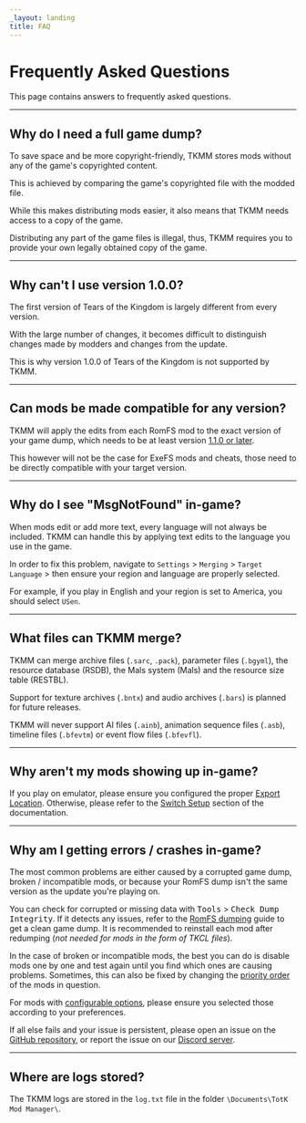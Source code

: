 ```yaml
---
_layout: landing
title: FAQ
---
```


# Frequently Asked Questions

This page contains answers to frequently asked questions.

---

## Why do I need a full game dump?

To save space and be more copyright-friendly, TKMM stores mods without any of the game's copyrighted content.

This is achieved by comparing the game's copyrighted file with the modded file.

While this makes distributing mods easier, it also means that TKMM needs access to a copy of the game.

Distributing any part of the game files is illegal, thus, TKMM requires you to provide your own legally obtained copy of the game.

---

## Why can't I use version 1.0.0?

The first version of Tears of the Kingdom is largely different from every version.

With the large number of changes, it becomes difficult to distinguish changes made by modders and changes from the update.

This is why version 1.0.0 of Tears of the Kingdom is not supported by TKMM.

---

## Can mods be made compatible for any version?

TKMM will apply the edits from each RomFS mod to the exact version of your game dump, which needs to be at least version [1.1.0 or later](#why-cant-i-use-version-100).

This however will not be the case for ExeFS mods and cheats, those need to be directly compatible with your target version.

---

## Why do I see "MsgNotFound" in-game?

When mods edit or add more text, every language will not always be included. TKMM can handle this by applying text edits to the language you use in the game.

In order to fix this problem, navigate to `Settings` > `Merging` > `Target Language` > then ensure your region and language are properly selected.

For example, if you play in English and your region is set to America, you should select `USen`.

---

## What files can TKMM merge?

TKMM can merge archive files (`.sarc`, `.pack`), parameter files (`.bgyml`), the resource database (RSDB), the Mals system (Mals) and the resource size table (RESTBL).

Support for texture archives (`.bntx`) and audio archives (`.bars`) is planned for future releases.

TKMM will never support AI files (`.ainb`), animation sequence files (`.asb`), timeline files (`.bfevtm`) or event flow files (`.bfevfl`).

---

## Why aren't my mods showing up in-game?

If you play on emulator, please ensure you configured the proper [Export Location](https://tkmm.org/docs/using-mods/#emulator-setup). Otherwise, please refer to the [Switch Setup](https://tkmm.org/docs/using-mods/#switch-setup) section of the documentation.

---

## Why am I getting errors / crashes in-game?

The most common problems are either caused by a corrupted game dump, broken / incompatible mods, or because your RomFS dump isn't the same version as the update you're playing on. 

You can check for corrupted or missing data with <kbd><samp>Tools</samp></kbd> &gt; <kbd><samp>Check Dump Integrity</samp></kbd>. If it detects any issues, refer to the [RomFS dumping](https://zeldamods.org/wiki/Help:Dumping_games#Switch) guide to get a clean game dump. It is recommended to reinstall each mod after redumping (*not needed for mods in the form of TKCL files*).

In the case of broken or incompatible mods, the best you can do is disable mods one by one and test again until you find which ones are causing problems. Sometimes, this can also be fixed by changing the [priority order](https://tkmm.org/docs/using-mods/#ordering-mods) of the mods in question.

For mods with [configurable options](https://tkmm.org/docs/using-mods/#configuring-mod-options), please ensure you selected those according to your preferences.

If all else fails and your issue is persistent, please open an issue on the [GitHub repository](https://github.com/TKMM-Team/Tkmm/issues/new), or report the issue on our [Discord server](https://discord.gg/BbVXenRFVc).

---

## Where are logs stored?

The TKMM logs are stored in the `log.txt` file in the folder `\Documents\TotK Mod Manager\`.

